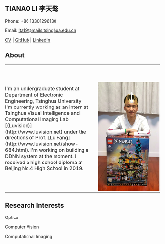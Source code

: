 ## TIANAO LI 李天骜

Phone: +86 13301296130

Email: lta19@mails.tsinghua.edu.cn

[CV](https://github.com/Lukeli0425/Lukeli0425.github.io/raw/main/Tianao%20Li.pdf) | [GitHub](https://github.com/Lukeli0425/) | [LinkedIn](https://www.linkedin.com/in/tianao-li-596997227/)

## About

<!-- <div>
    <img src="curry.jpeg">
    <span>I'm an undergraduate student at Department of Electronic Engineering, Tsinghua University. I'm currently working as an intern at Tsinghua Visual Intelligence and Computational Imaging Lab [(Luvision)](http://www.luvision.net) under the directions of Prof. [Lu Fang](http://www.luvision.net/show-684.html). I'm working on building a DDNN system at the moment. I received a high school diploma at Beijing No.4 High School in 2019.</span>
</div> -->

<div class="container section-anchor" id="Bio">
  <!-- <table style="width:100%;border:0px;border-spacing:0px;border-collapse:separate;margin-right:auto;margin-left:auto;"><tbody> -->
  <table style="border:0px;border-spacing:0px;"><tbody>
  <tr style="padding:0px">
  <td style="padding:0%;width:60%;vertical-align:left">

  <!-- <h1>Tianao Li</h1>
  <h2>About</h2> -->
  <p style="width:90%;font-size:16px">
    I'm an undergraduate student at Department of Electronic Engineering, Tsinghua University. I'm currently working as an intern at Tsinghua Visual Intelligence and Computational Imaging Lab [(Luvision)](http://www.luvision.net) under the directions of Prof. [Lu Fang](http://www.luvision.net/show-684.html). I'm working on building a DDNN system at the moment. I received a high school diploma at Beijing No.4 High School in 2019.
  </p>
  <!-- <p style="width:90%;text-align:center; font-size:16px;">
  <a href="Tianao Li.pdf">[CV]</a> &nbsp/&nbsp
  <a href="mailto:lta19@mails.tsinghua.edu.cn">[Email]</a> &nbsp/&nbsp
  {% comment %} <a href="https://scholar.google.com/citations?view_op=list_works&hl=en&user=uxolGQ8AAAAJ">[Google Scholar]</a> &nbsp/&nbsp {% endcomment %}
  <a href="https://www.linkedin.com/in/tianao-li-596997227/">[LinkedIn]</a> -->
  </p>
  </td>

  <td style="padding:0%;width:80%;vertical-align:right">
  <img style="margin-top:4em" width="200px" src="./luke.jpeg" class="img-responsive" alt="Tianao Li">
  </td>
  </tr>
  </table>
</div>

## Research Interests

Optics

Computer Vision

Computational Imaging


